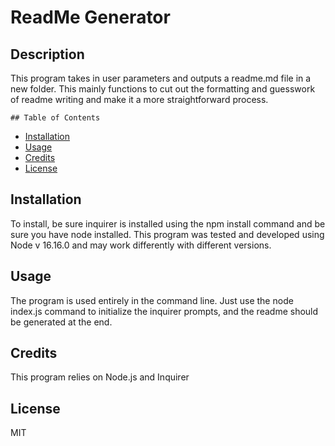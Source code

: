 # ReadMe Generator
    
## Description
This program takes in user parameters and outputs a readme.md file in a new folder. This mainly functions to cut out the formatting and guesswork of readme writing and make it a more straightforward process.
    
    ## Table of Contents
- [Installation](#installation)
- [Usage](#usage)
- [Credits](#credits)
- [License](#license)

## Installation

To install, be sure inquirer is installed using the npm install command and be sure you have node installed. This program was tested and developed using Node v 16.16.0 and may work differently with different versions.

## Usage

The program is used entirely in the command line. Just use the node index.js command to initialize the inquirer prompts, and the readme should be generated at the end.

## Credits

This program relies on Node.js and Inquirer

## License

MIT
